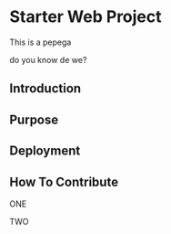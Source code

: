 # Starter Web Project

This is a pepega

do you know de we?

## Introduction

## Purpose

## Deployment

## How To Contribute

ONE

TWO
